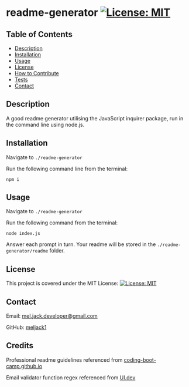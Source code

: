 # readme-generator [![License: MIT](https://img.shields.io/badge/License-MIT-yellow.svg)](https://opensource.org/licenses/MIT)

## Table of Contents
* [Description](#description)
* [Installation](#installation)
* [Usage](#usage)
* [License](#license)
* [How to Contribute](#how-to-contribute)
* [Tests](#tests)
* [Contact](#contact)

## Description
A good readme generator utilising the JavaScript inquirer package, run in the command line using node.js. 

## Installation
Navigate to ```./readme-generator```

Run the following command line from the terminal: 

```npm i```

## Usage
Navigate to ```./readme-generator```

Run the following command from the terminal: 

```node index.js```

Answer each prompt in turn. Your readme will be stored in the ```./readme-generator/readme``` folder.

## License 
This project is covered under the MIT License: [![License: MIT](https://img.shields.io/badge/License-MIT-yellow.svg)](https://opensource.org/licenses/MIT)

## Contact
Email: mel.jack.developer@gmail.com

GitHub: [meljack1](https://github.com/meljack1)

## Credits 
Professional readme guidelines referenced from [coding-boot-camp.github.io](https://coding-boot-camp.github.io/full-stack/github/professional-readme-guide)

Email validator function regex referenced from [UI.dev](https://ui.dev/validate-email-address-javascript/)
